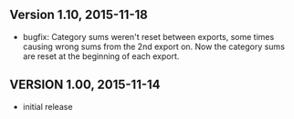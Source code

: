 Version 1.10, 2015-11-18
-----------------------
- bugfix: Category sums weren't reset between exports, some times causing wrong sums from the 2nd export on. Now the category sums are reset at the beginning of each export. 

VERSION 1.00, 2015-11-14
-----------------------
- initial release
